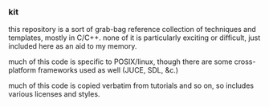 ### kit

this repository is a sort of grab-bag reference collection of techniques and templates, mostly in C/C++. none of it is particularly exciting or difficult, just included here as an aid to my memory.

much of this code is specific to POSIX/linux, though there are some cross-platform frameworks used as well (JUCE, SDL, &c.)

much of this code is copied verbatim from tutorials and so on, so includes various licenses and styles. 
